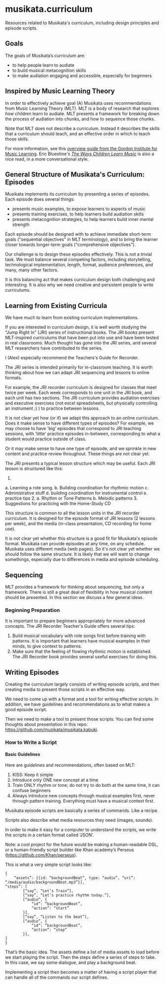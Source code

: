 # musikata.curriculum
Resources related to Musikata's curriculum, including design principles and episode scripts.

## Goals

The goals of Musikata’s curriculum are:
- to help people learn to audiate
- to build musical metacognition skills
- to make audiation engaging and accessible, especially for beginners

## Inspired by Music Learning Theory

In order to effectively achieve goal (A) Musikata uses recommendations from Music Learning Theory (MLT).  MLT is a body of research that explores *how* children learn to audiate. MLT presents a framework for breaking down the process of audiation into chunks, and how to sequence those chunks. 

Note that MLT does not describe a curriculum. Instead it describes the skills that a curriculum should teach, and an effective order in which to teach those skills. 

For more information, see this [overview guide from the Gordon Institute for Music Learning](http://giml.org/docs/AboutMLT.pdf). Eric Bluestine's *[The Ways Children Learn Music](https://thewayschildrenlearnmusic.wordpress.com/)* is also a nice read, in a more conversational style.

## General Structure of Musikata's Curriculum: Episodes
Musikata implements its curriculum by presenting a series of episodes. Each episode does several things:
- presents music examples, to expose learners to aspects of music
- presents training exercises, to help learners build audiation skills
- presents metacognition strategies, to help learners build inner mental strength

Each episode should be designed with to achieve immediate short-term goals ("sequential objectives" in MLT terminology), and to bring the learner closer towards longer-term goals ("comprehensive objectives").

Our challenge is to design these episodes effectively. This is not a trivial task. We must balance several competing factors, including storytelling, technological implementation, length, format, audience preferences, and many, many other factors.

It is this balancing act that makes curriculum design both challenging and interesting. It is also why we need creative and persistent people to write curriculums.

## Learning from Existing Curricula
We have much to learn from existing curriculum implementations.

If you are interested in curriculum design, it is well worth studying the "Jump Right In" (JRI) series of instructional books. The JRI books present MLT-inspired curriculums that have been put into use and have been tested in real classrooms. Much thought has gone into the JRI series, and several MLT researchers have contributed to the series. 

I (Alex) especially recommend the Teachers's Guide for Recorder.

The JRI series is intended primarily for in-classroom teaching. It is worth thinking about how we can adapt JRI sequencing and lessons to online formats.

For example, the JRI recorder curriculum is designed for classes that meet twice per week. Each week corresponds to one unit in the JRI book, and each unit has two sections. The JRI curriculum provides audiation exercises and executive exercises (not excel spreadsheets, but physically controlling an instrument ;) ) to practice between lessons.

It is not clear yet how (or if) we adapt this approach to an online curriculum. Does it make sense to have different types of episodes? For example, we may choose to have 'big' episodes that correspond to JRI teaching sessions, with 'little' practice episodes in-between, corresponding to what a student would practice outside of class.

Or it may make sense to have one type of episode, and we sprinkle in new content and practice review throughout. These things are not clear yet.

The JRI presents a typical lesson structure which may be useful. Each JRI lesson is structured like this:

1.
 a. Learning a rote song.
 b. Building coordination for rhythmic motion
 c. Administrative stuff
 d. building coordination for instrumental control
 e. practice tips
2. 
 a. Rhythm or Tone Patterns
 b. Melodic patterns
3. Suggestions for practicing with the Home-Study CD

This structure is common to all the lesson units in the JRI recorder curriculum. It is designed for the episode format of JRI lessons (2 lessons per week), and the media (in-class presentation, CD recording for home use).

It is not clear yet whether this structure is a good fit for Musikata's episode format. Musikata can provide episodes at any time, on any schedule. Musikata uses different media (web pages). So it's not clear yet whether we should follow the same structure. It is likely that we will want to change somethings, especially due to differences in media and episode scheduling.

## Sequencing
MLT provides a framework for thinking about sequencing, but only a framework. There is still a great deal of flexibility in how musical content should be presented. In this section we discuss a few general ideas.

### Beginning Preparation
It is important to prepare beginners appropriately for more advanced concepts. The JRI Recorder Teacher's Guide offers several tips:
1. Build musical vocabulary with rote songs first before training with patterns. It is important that learners have musical examples in their minds, to give context to patterns.
1. Make sure that the feeling of flowing rhythmic motion is established. The JRI Recorder book provides several useful exercises for doing this.

## Writing Episodes
Creating the curriculum largely consists of writing episode scripts, and then creating media to present those scripts in an effective way.

We need to come up with a format and a tool for writing effective scripts. In addition, we have guidelines and recommendations as to what makes a good episode script.

Then we need to make a tool to present those scripts. You can find some thoughts about presentation in this repo: https://github.com/musikata/musikata.kabuki.

### How to Write a Script

#### Basic Guidelines
Here are guidelines and recommendations, often based on MLT:

1. KISS: Keep it simple
1. Introduce only ONE new concept at a time
1. Train ONLY rhythm or tone; do not try to do both at the same time, it can confuse beginners
1. Always introduce new concepts through musical examples first, never through pattern training. Everything must have a musical context first.

Musikata episode scripts are basically a series of commands. Like a recipe.

Scripts also describe what media resources they need (images, sounds).

In order to make it easy for a computer to understand the scripts, we write the scripts in a certain format called ‘JSON’. 

Note: a cool project for the future would be making a human-readable DSL, or a human-friendly script builder like Khan academy’s Perseus (https://github.com/Khan/perseus).

This is what a very simple script looks like:
````
{
	“assets”: [{id: “backgroundBeat”, type: “audio”, “uri”: “/media/audio/backgroundBeat.mp3”}],
“steps”: [
		[“say”, “Let’s Train”],
		[“say”, “Let’s practice rhythm today.”],
		[“audio”, {
			“id”: “backgroundBeat”,
			“action”: “start”
		}],
		[“say”, “Listen to the beat”],
		[“audio”, {
			“id”: “backgroundBeat”,
			“action”: “stop”
		}],
]
}
````

That’s the basic idea. The assets define a list of media assets to load before we start playing the script. Then the steps define a series of steps to take. In this case, we say some dialogue, and play a background beat.

Implementing a script then becomes a matter of having a script player that can handle all of the commands our script defines.
